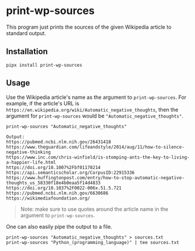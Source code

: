 # print-wp-sources

This program just prints the sources of the given Wikipedia article to standard output.

## Installation

``` shell
pipx install print-wp-sources
```

## Usage

Use the Wikipedia article's name as the argument to `print-wp-sources`. For example, if the article's URL is `https://en.wikipedia.org/wiki/Automatic_negative_thoughts`, then the argument for `print-wp-sources` would be `"Automatic_negative_thoughts"`.

``` shell
print-wp-sources "Automatic_negative_thoughts"

Output:
https://pubmed.ncbi.nlm.nih.gov/26431418
https://www.theguardian.com/lifeandstyle/2014/aug/11/how-to-silence-negative-thinking
https://www.inc.com/chris-winfield/is-stomping-ants-the-key-to-living-a-happier-life.html
https://doi.org/10.1007%2Fbf01178214
https://api.semanticscholar.org/CorpusID:22915336
https://www.huffingtonpost.com/entry/how-to-stop-automatic-negative-thoughts_us_58330f18e4b0eaa5f14d4833
https://doi.org/10.1037%2F0022-006x.51.5.721
https://pubmed.ncbi.nlm.nih.gov/6630686
https://wikimediafoundation.org/
```

> Note: make sure to use quotes around the article name in the argument to `print-wp-sources`.

One can also easily pipe the output to a file.

``` shell
print-wp-sources "Automatic_negative_thoughts" > sources.txt
print-wp-sources "Python_(programming_language)" | tee sources.txt
```
